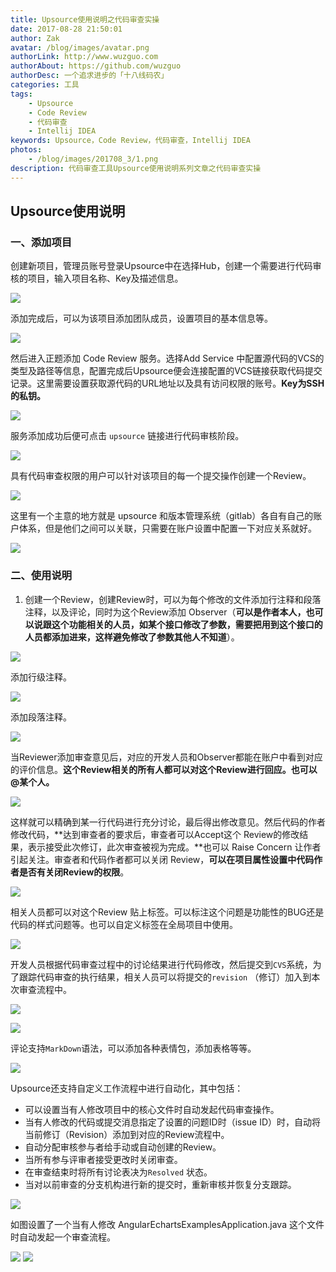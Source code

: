 ```yaml
---
title: Upsource使用说明之代码审查实操
date: 2017-08-28 21:50:01 
author: Zak
avatar: /blog/images/avatar.png
authorLink: http://www.wuzguo.com
authorAbout: https://github.com/wuzguo
authorDesc: 一个追求进步的「十八线码农」
categories: 工具
tags: 
	- Upsource
	- Code Review
	- 代码审查
	- Intellij IDEA
keywords: Upsource，Code Review，代码审查，Intellij IDEA
photos:
	- /blog/images/201708_3/1.png
description: 代码审查工具Upsource使用说明系列文章之代码审查实操
---
```



## Upsource使用说明

### 一、添加项目

创建新项目，管理员账号登录Upsource中在选择Hub，创建一个需要进行代码审核的项目，输入项目名称、Key及描述信息。

![](/images/201708_3/1.png)

添加完成后，可以为该项目添加团队成员，设置项目的基本信息等。

![](/images/201708_3/2.png)

然后进入正题添加 Code Review 服务。选择Add Service 中配置源代码的VCS的类型及路径等信息，配置完成后Upsource便会连接配置的VCS链接获取代码提交记录。这里需要设置获取源代码的URL地址以及具有访问权限的账号。**Key为SSH的私钥。**

![](/images/201708_3/3.png)

服务添加成功后便可点击 `upsource` 链接进行代码审核阶段。

![](/images/201708_3/4.png)

具有代码审查权限的用户可以针对该项目的每一个提交操作创建一个Review。

![](/images/201708_3/5.png)

这里有一个主意的地方就是 upsource 和版本管理系统（gitlab）各自有自己的账户体系，但是他们之间可以关联，只需要在账户设置中配置一下对应关系就好。

![](/images/201708_3/6.png)


### 二、使用说明

1. 创建一个Review，创建Review时，可以为每个修改的文件添加行注释和段落注释，以及评论，同时为这个Review添加 Observer（**可以是作者本人，也可以说跟这个功能相关的人员，如某个接口修改了参数，需要把用到这个接口的人员都添加进来，这样避免修改了参数其他人不知道**）。

![](/images/201708_3/7.png)

添加行级注释。

![](/images/201708_3/8.png)

添加段落注释。

![](/images/201708_3/9.png)

当Reviewer添加审查意见后，对应的开发人员和Observer都能在账户中看到对应的评价信息。**这个Review相关的所有人都可以对这个Review进行回应。也可以@某个人。**

![](/images/201708_3/11.png)

这样就可以精确到某一行代码进行充分讨论，最后得出修改意见。然后代码的作者修改代码，**达到审查者的要求后，审查者可以Accept这个 Review的修改结果，表示接受此次修订，此次审查被视为完成。**也可以 Raise Concern 让作者引起关注。审查者和代码作者都可以关闭 Review，**可以在项目属性设置中代码作者是否有关闭Review的权限**。

![](/images/201708_3/12.png)

相关人员都可以对这个Review 贴上标签。可以标注这个问题是功能性的BUG还是代码的样式问题等。也可以自定义标签在全局项目中使用。

![](/images/201708_3/13.png)

开发人员根据代码审查过程中的讨论结果进行代码修改，然后提交到`CVS`系统，为了跟踪代码审查的执行结果，相关人员可以将提交的`revision` （修订）加入到本次审查流程中。

![](/images/201708_3/14.png)

![](/images/201708_3/16.png)

评论支持`MarkDown`语法，可以添加各种表情包，添加表格等等。

![](/images/201708_3/17.png)



Upsource还支持自定义工作流程中进行自动化，其中包括：

- 可以设置当有人修改项目中的核心文件时自动发起代码审查操作。
- 当有人修改的代码或提交消息指定了设置的问题ID时（issue ID）时，自动将当前修订（Revision）添加到对应的Review流程中。
- 自动分配审核参与者给手动或自动创建的Review。
- 当所有参与评审者接受更改时关闭审查。
- 在审查结束时将所有讨论表决为`Resolved` 状态。
- 当对以前审查的分支机构进行新的提交时，重新审核并恢复分支跟踪。

![](/images/201708_3/63.png)

如图设置了一个当有人修改 AngularEchartsExamplesApplication.java 这个文件时自动发起一个审查流程。

![](/images/201708_3/65.png)
![](/images/201708_3/64.png)

